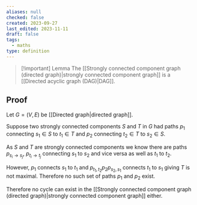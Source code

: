 ```yaml
---
aliases: null
checked: false
created: 2023-09-27
last_edited: 2023-11-11
draft: false
tags:
  - maths
type: definition
---
```

> [!important] Lemma
> The [[Strongly connected component graph (directed graph)|strongly connected component graph]] is a [[Directed acyclic graph (DAG)|DAG]].

## Proof

Let $G = (V,E)$ be [[Directed graph|directed graph]].

Suppose two strongly connected components $S$ and $T$ in $G$ had paths $p_1$ connecting $s_1 \in S$ to $t_1 \in T$ and $p_2$ connecting $t_2 \in T$ to $s_2 \in S$.

As $S$ and $T$ are strongly connected components we know there are paths $p_{s_i \rightarrow s_j}$, $p_{t_i \rightarrow t_j}$ connecting $s_1$ to $s_2$ and vice versa as well as $t_1$ to $t_2$.

However, $p_1$ connects $s_1$ to $t_1$ and $p_{t_1,t_2} p_2 p_{s_2,s_1}$ connects $t_1$ to $s_1$ giving $T$ is not maximal. Therefore no such set of paths $p_1$ and $p_2$ exist.

Therefore no cycle can exist in the [[Strongly connected component graph (directed graph)|strongly connected component graph]] either.
